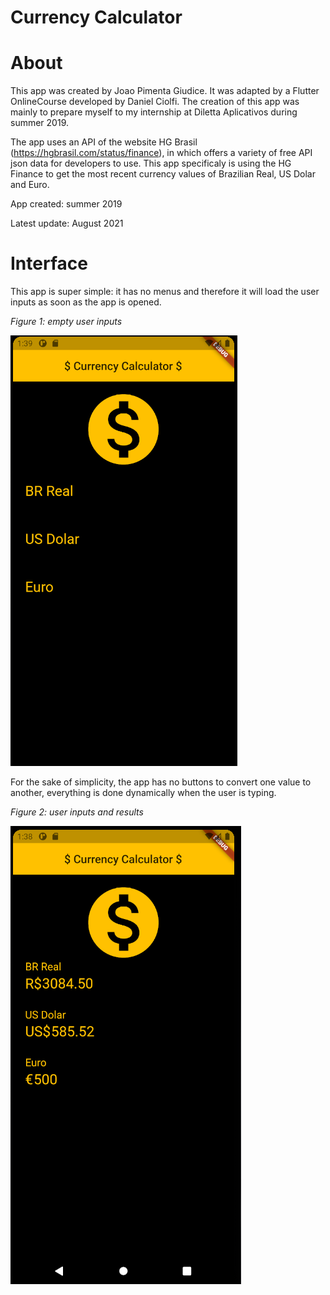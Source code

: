 # Currency Calculator

# About

This app was created by Joao Pimenta Giudice. It was adapted by a Flutter OnlineCourse developed by Daniel Ciolfi. The creation of this app was mainly to prepare myself to my
internship at Diletta Aplicativos during summer 2019. 

The app uses an API of the website HG Brasil (https://hgbrasil.com/status/finance), in which offers a variety of free API json data 
for developers to use. This app specificaly is using the HG Finance to get the most recent currency values of Brazilian Real, US Dolar and Euro.

App created: summer 2019

Latest update: August 2021

# Interface

This app is super simple: it has no menus and therefore it will load the user inputs as soon as the app is opened.

*Figure 1: empty user inputs*

![base](images/app_image2.png)


For the sake of simplicity, the app has no buttons to convert one value to another, everything is done dynamically when the user is typing.

*Figure 2: user inputs and results*

![base](images/App_image1.png)



